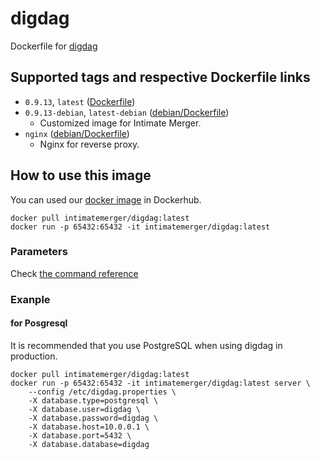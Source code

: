 # digdag

Dockerfile for [digdag](https://github.com/treasure-data/digdag)

## Supported tags and respective Dockerfile links

- `0.9.13`, `latest` ([Dockerfile](https://github.com/IntimateMerger/dockerfile-digdag/blob/master/Dockerfile))
- `0.9.13-debian`, `latest-debian` ([debian/Dockerfile](https://github.com/IntimateMerger/dockerfile-digdag/blob/master/debian/Dockerfile))
    - Customized image for Intimate Merger.
- `nginx` ([debian/Dockerfile](https://github.com/IntimateMerger/dockerfile-digdag/blob/master/nginx/Dockerfile))
    - Nginx for reverse proxy.

## How to use this image

You can used our [docker image](https://hub.docker.com/r/intimatemerger/digdag/) in Dockerhub.

```shell
docker pull intimatemerger/digdag:latest
docker run -p 65432:65432 -it intimatemerger/digdag:latest
```

### Parameters

Check [the command reference](http://docs.digdag.io/command_reference.html#server)

### Exanple

#### for Posgresql

It is recommended that you use PostgreSQL when using digdag in production.

```shell
docker pull intimatemerger/digdag:latest
docker run -p 65432:65432 -it intimatemerger/digdag:latest server \
    --config /etc/digdag.properties \
    -X database.type=postgresql \
    -X database.user=digdag \
    -X database.password=digdag \
    -X database.host=10.0.0.1 \
    -X database.port=5432 \
    -X database.database=digdag
```
